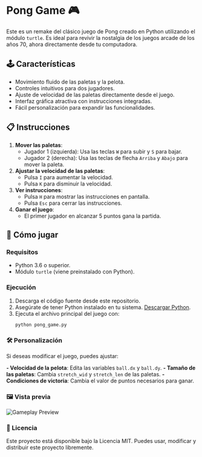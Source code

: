 # Pong Game 🎮

Este es un remake del clásico juego de Pong creado en Python utilizando el módulo `turtle`. Es ideal para revivir la nostalgia de los juegos arcade de los años 70, ahora directamente desde tu computadora.

## 🕹️ Características
- Movimiento fluido de las paletas y la pelota.
- Controles intuitivos para dos jugadores.
- Ajuste de velocidad de las paletas directamente desde el juego.
- Interfaz gráfica atractiva con instrucciones integradas.
- Fácil personalización para expandir las funcionalidades.

## 📋 Instrucciones
1. **Mover las paletas**:
   - Jugador 1 (izquierda): Usa las teclas `W` para subir y `S` para bajar.
   - Jugador 2 (derecha): Usa las teclas de flecha `Arriba` y `Abajo` para mover la paleta.
2. **Ajustar la velocidad de las paletas**:
   - Pulsa `I` para aumentar la velocidad.
   - Pulsa `K` para disminuir la velocidad.
3. **Ver instrucciones**:
   - Pulsa `H` para mostrar las instrucciones en pantalla.
   - Pulsa `Esc` para cerrar las instrucciones.
4. **Ganar el juego**:
   - El primer jugador en alcanzar 5 puntos gana la partida.

## 🚀 Cómo jugar
### Requisitos
- Python 3.6 o superior.
- Módulo `turtle` (viene preinstalado con Python).

### Ejecución
1. Descarga el código fuente desde este repositorio.
2. Asegúrate de tener Python instalado en tu sistema. [Descargar Python](https://www.python.org/).
3. Ejecuta el archivo principal del juego con:
   ```bash
   python pong_game.py

### 🛠️ Personalización

Si deseas modificar el juego, puedes ajustar:

**- Velocidad de la pelota**: Edita las variables `ball.dx` y `ball.dy`.
**- Tamaño de las paletas**: Cambia `stretch_wid` y `stretch_len` de las paletas.
**- Condiciones de victoria**: Cambia el valor de puntos necesarios para ganar.

### 🖼️ Vista previa

![Gameplay Preview](imagen_pong.png)


### 📜 Licencia

Este proyecto está disponible bajo la Licencia MIT. Puedes usar, modificar y distribuir este proyecto libremente.
